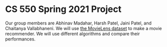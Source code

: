 # CS 550 Spring 2021 Project

Our group members are Abhinav Madahar, Harsh Patel, Jaini Patel, and Chaitanya Vallabhaneni.
We will use [the MovieLens dataset](https://www.kaggle.com/rounakbanik/the-movies-dataset) to make a movie recommender.
We will use different algorithms and compare their performances.
